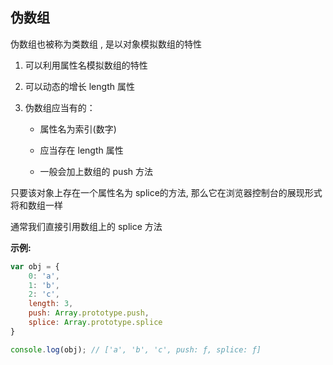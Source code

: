 ## 伪数组

伪数组也被称为类数组 , 是以对象模拟数组的特性

1. 可以利用属性名模拟数组的特性

2. 可以动态的增长 length 属性

3. 伪数组应当有的：

   - 属性名为索引(数字)

   - 应当存在 length 属性

   - 一般会加上数组的 push 方法



只要该对象上存在一个属性名为 splice的方法, 那么它在浏览器控制台的展现形式将和数组一样

通常我们直接引用数组上的 splice 方法



**示例:**

```js
var obj = {
    0: 'a',
    1: 'b',
    2: 'c',
    length: 3,
    push: Array.prototype.push,
    splice: Array.prototype.splice
}

console.log(obj); // ['a', 'b', 'c', push: ƒ, splice: ƒ]
```

